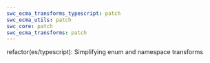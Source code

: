 ```yaml
---
swc_ecma_transforms_typescript: patch
swc_ecma_utils: patch
swc_core: patch
swc_ecma_transforms: patch
---
```


refactor(es/typescript): Simplifying enum and namespace transforms

